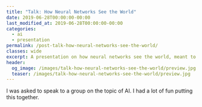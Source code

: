 ```yaml
---
title: "Talk: How Neural Networks See the World"
date: 2019-06-28T00:00:00-00:00
last_modified_at: 2019-06-28T00:00:00-00:00
categories:
  - ai
  - presentation
permalink: /post-talk-how-neural-networks-see-the-world/
classes: wide
excerpt: A presentation on how neural networks see the world, meant to build intuition for a broader AI discussion.
header:
  og_image: /images/talk-how-neural-networks-see-the-world/preview.jpg
  teaser: /images/talk-how-neural-networks-see-the-world/preview.jpg
---
```


I was asked to speak to a group on the topic of AI. I had a lot of fun putting this together.

<object data="/images/talk-how-neural-networks-see-the-world/prez.pdf" width="1000" height="1000" type="application/pdf"></object>